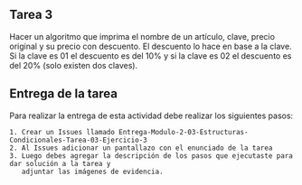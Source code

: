 ## Tarea 3

Hacer un algoritmo que imprima el nombre de un artículo, clave, precio original y su precio con descuento. El descuento lo hace en base a la clave.
Si la clave es 01 el descuento es del 10% y si la clave es 02 el descuento es del 20% (solo existen dos claves).

## Entrega de la tarea

Para realizar la entrega de esta actividad debe realizar los siguientes pasos:

    1. Crear un Issues llamado Entrega-Modulo-2-03-Estructuras-Condicionales-Tarea-03-Ejercicio-3
    2. Al Issues adicionar un pantallazo con el enunciado de la tarea
    3. Luego debes agregar la descripción de los pasos que ejecutaste para dar solución a la tarea y 
       adjuntar las imágenes de evidencia.  
